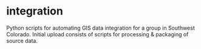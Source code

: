 # integration
Python scripts for automating GIS data integration for a group in Southwest Colorado.
Initial upload consists of scripts for processing & packaging of source data.
